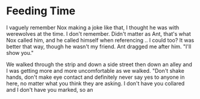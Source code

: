 # Feeding Time 
I vaguely remember Nox making a joke like that, I thought he was with werewolves at the time.  I don't remember.  Didn't matter as Ant, that's what Nox called him, and he called himself when referencing .. I could too?  It was better that way, though he wasn't my friend.  Ant dragged me after him.  "I'll show you."

We walked through the strip and down a side street then down an alley and I was getting more and more uncomfortable as we walked.  "Don't shake hands, don't make eye contact and definitely never say yes to anyone in here, no matter what you think they are asking.  I don't have you collared and I don't have you marked, so an
<!--stackedit_data:
eyJoaXN0b3J5IjpbMTMzNTg3NDAxMiwxNTEzNDQ3NjQ0XX0=
-->